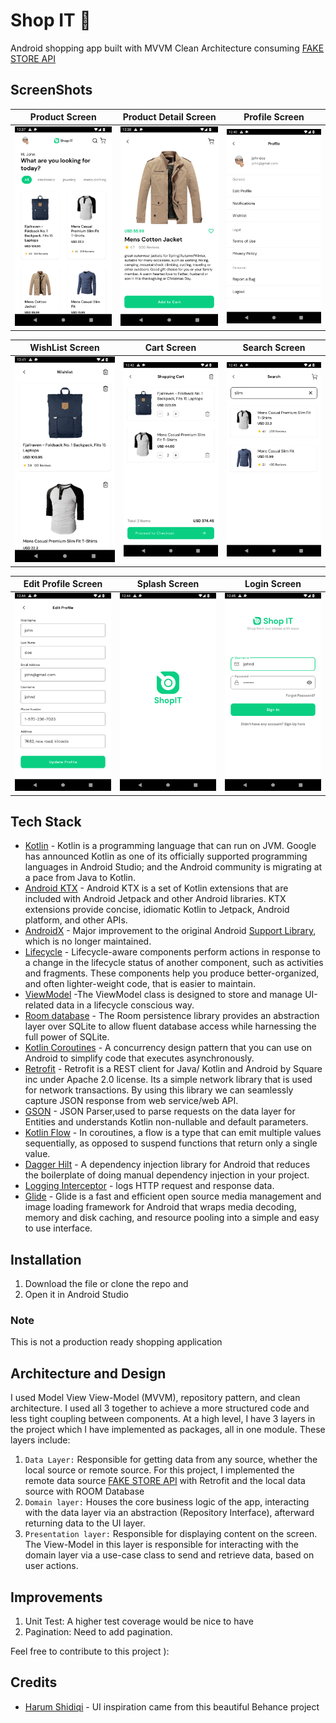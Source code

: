 # Shop IT 🛒
Android shopping app built with MVVM Clean Architecture consuming [FAKE STORE API](https://fakestoreapi.com/)

## ScreenShots

Product Screen             | Product Detail Screen     | Profile Screen
:-------------------------:|:-------------------------:|:-------------------------:
<img src="screenshots/img.png"/>            |  <img src="screenshots/img_1.png"/>  | <img src="screenshots/img_2.png"/>  |

WishList Screen            | Cart Screen               | Search Screen
:-------------------------:|:-------------------------:|:-------------------------:
<img src="screenshots/img_3.png"/>           |  <img src="screenshots/img_4.png"/>              | <img src="screenshots/img_5.png"/>  |

Edit Profile Screen            | Splash Screen               | Login Screen
:-------------------------:|:-------------------------:|:-------------------------:
<img src="screenshots/img_6.png"/>           |  <img src="screenshots/img_7.png"/>              | <img src="screenshots/img_8.png"/>  |

## Tech Stack
- [Kotlin](https://developer.android.com/kotlin) - Kotlin is a programming language that can run on JVM. Google has announced Kotlin as one of its officially supported programming languages in Android Studio; and the Android community is migrating at a pace from Java to Kotlin.
- [Android KTX](https://developer.android.com/kotlin/ktx.html) - Android KTX is a set of Kotlin extensions that are included with Android Jetpack and other Android libraries. KTX extensions provide concise, idiomatic Kotlin to Jetpack, Android platform, and other APIs.
- [AndroidX](https://developer.android.com/jetpack/androidx) - Major improvement to the original Android [Support Library](https://developer.android.com/topic/libraries/support-library/index), which is no longer maintained.
- [Lifecycle](https://developer.android.com/topic/libraries/architecture/lifecycle) - Lifecycle-aware components perform actions in response to a change in the lifecycle status of another component, such as activities and fragments. These components help you produce better-organized, and often lighter-weight code, that is easier to maintain.
- [ViewModel](https://developer.android.com/topic/libraries/architecture/viewmodel) -The ViewModel class is designed to store and manage UI-related data in a lifecycle conscious way.
- [Room database](https://developer.android.com/training/data-storage/room) - The Room persistence library provides an abstraction layer over SQLite to allow fluent database access while harnessing the full power of SQLite.
- [Kotlin Coroutines](https://developer.android.com/kotlin/coroutines) - A concurrency design pattern that you can use on Android to simplify code that executes asynchronously.
- [Retrofit](https://square.github.io/retrofit) -  Retrofit is a REST client for Java/ Kotlin and Android by Square inc under Apache 2.0 license. Its a simple network library that is used for network transactions. By using this library we can seamlessly capture JSON response from web service/web API.
- [GSON](https://github.com/square/gson) - JSON Parser,used to parse requests on the data layer for Entities and understands Kotlin non-nullable and default parameters.
- [Kotlin Flow](https://developer.android.com/kotlin/flow) - In coroutines, a flow is a type that can emit multiple values sequentially, as opposed to suspend functions that return only a single value.
- [Dagger Hilt](https://developer.android.com/training/dependency-injection/hilt-android) - A dependency injection library for Android that reduces the boilerplate of doing manual dependency injection in your project.
- [Logging Interceptor](https://github.com/square/okhttp/blob/master/okhttp-logging-interceptor/README.md) -  logs HTTP request and response data.
- [Glide](https://github.com/bumptech/glide) - Glide is a fast and efficient open source media management and image loading framework for Android that wraps media decoding, memory and disk caching, and resource pooling into a simple and easy to use interface.

## Installation
1. Download the file or clone the repo and
2. Open it in Android Studio

### Note
This is not a production ready shopping application

## Architecture and Design
I used Model View View-Model (MVVM), repository pattern, and clean architecture. I used all 3 together to achieve a more structured code and less tight coupling between components. At a high level, I have 3 layers in the project which I have implemented as packages, all in one module. These layers include:
1. `Data Layer:` Responsible for getting data from any source, whether the local source or remote source. For this project, I implemented the remote data source [FAKE STORE API](https://fakestoreapi.com/) with Retrofit and the local data source with ROOM Database
2. `Domain layer:` Houses the core business logic of the app, interacting with the data layer via an abstraction (Repository Interface), afterward returning data to the UI layer.
3. `Presentation layer:` Responsible for displaying content on the screen. The View-Model in this layer is responsible for interacting with the domain layer via a use-case class to send and retrieve data, based on user actions.



## Improvements
1. Unit Test: A higher test coverage would be nice to have
2. Pagination: Need to add pagination.

Feel free to contribute to this project ):

## Credits
- [Harum Shidiqi](http://be.net/harumshidiqi) - UI inspiration came from this beautiful Behance project

